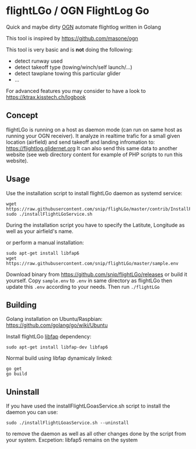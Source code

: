 # flightLGo / OGN FlightLog Go
Quick and maybe dirty [OGN](https://glidernet.org) automate flightlog written in Golang

This tool is inspired by https://github.com/masone/ogn

This tool is very basic and is **not** doing the following:
- detect runway used
- detect takeoff type (towing/winch/self launch/...)
- detect tawplane towing this particular glider
- ...

For advanced features you may consider to have a look to https://ktrax.kisstech.ch/logbook

## Concept
flightLGo is running on a host as daemon mode (can run on same host as running your OGN receiver).
It analyze in realtime trafic for a small given location (airfield) and send takeoff and landing infromation to: https://flightlog.glidernet.org
It can also send this same data to another website (see web directory content for example of PHP scripts to run this website).

## Usage
Use the installation script to install flightLGo daemon as systemd service:

```
wget https://raw.githubusercontent.com/snip/flighLGo/master/contrib/InstallFlightLGoasService.sh
sudo ./installFlightLGoService.sh
```

During the installation script you have to specify the Latitute, Longitude as well as your airfield's name.

or perform a manual installation:

```
sudo apt-get install libfap6
wget https://raw.githubusercontent.com/snip/flightLGo/master/sample.env
```
Download binary from https://github.com/snip/flightLGo/releases or build it yourself.
Copy `sample.env` to `.env` in same directory as flightLGo then update this `.env` according to your needs.
Then run `./flightLGo`

## Building
Golang installation on Ubuntu/Raspbian:
https://github.com/golang/go/wiki/Ubuntu

Install flightLGo [libfap](http://www.pakettiradio.net/libfap/) dependency:

```
sudo apt-get install libfap-dev libfap6
```

Normal build using libfap dynamicaly linked:
```
go get
go build
```

## Uninstall

If you have used the installFlightLGoasService.sh script to install the daemon you can use:

```
sudo ./installFlightLGoasService.sh --uninstall
```

to remove the daemon as well as all other changes done by the script from your system. Excpetion: libfap5 remains on the system 

